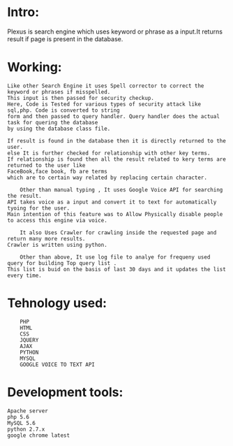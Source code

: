 # Intro:
Plexus is search engine which uses keyword or phrase as a input.It returns result if page is present in the database.

# Working:
	Like other Search Engine it uses Spell corrector to correct the keyword or phrases if misspelled.
	This input is then passed for security checkup.
	Here, Code is Tested for various types of security attack like sql,php. Code is converted to string
	form and then passed to query handler. Query handler does the actual task for quering the database
	by using the database class file.
	
	If result is found in the database then it is directly returned to the user.
	else It is further checked for relationship with other key terms.
	If relationship is found then all the result related to kery terms are returned to the user like
	FaceBook,face book, fb are terms 
	which are to certain way related by replacing certain character.
	
        Other than manual typing , It uses Google Voice API for searching the result.
	API takes voice as a input and convert it to text for automatically tyoing for the user.
	Main intention of this feature was to Allow Physically disable people to access this engine via voice.
        
        It also Uses Crawler for crawling inside the requested page and return many more results.
	Crawler is written using python.
        
        Other than above, It use log file to analye for frequeny used query for building Top query list .
	This list is buid on the basis of last 30 days and it updates the list every time.
        
# Tehnology used:

        PHP
        HTML
        CSS
        JQUERY
        AJAX
        PYTHON
        MYSQL
        GOOGLE VOICE TO TEXT API

# Development tools:
	Apache server
	php 5.6
	MySQL 5.6
	python 2.7.x
	google chrome latest
